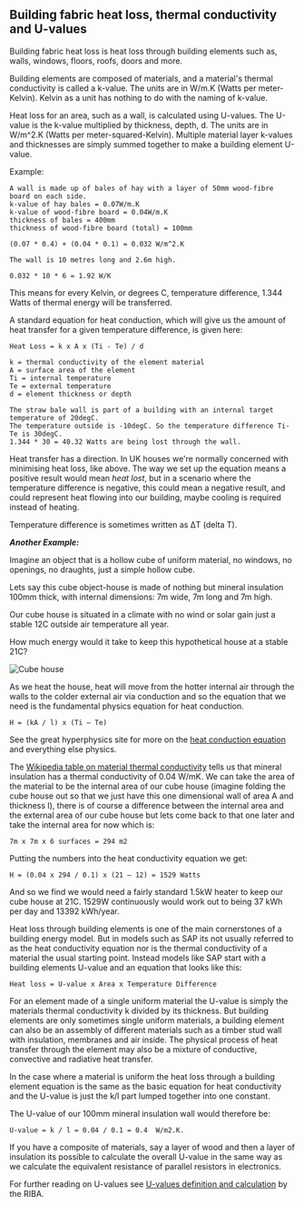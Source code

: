 ## Building fabric heat loss, thermal conductivity and U-values



Building fabric heat loss is heat loss through building elements such as, walls, windows, floors, roofs, doors and more.

Building elements are composed of materials, and a material's thermal conductivity is called a k-value. The units are in W/m.K (Watts per meter-Kelvin). Kelvin as a unit has nothing to do with the naming of k-value.

Heat loss for an area, such as a wall, is calculated using U-values. The U-value is the k-value multiplied by thickness, depth, d. The units are in W/m^2.K (Watts per meter-squared-Kelvin).
Multiple material layer k-values and thicknesses are simply summed together to make a building element U-value.

Example:

    A wall is made up of bales of hay with a layer of 50mm wood-fibre board on each side.
    k-value of hay bales = 0.07W/m.K
    k-value of wood-fibre board = 0.04W/m.K
    thickness of bales = 400mm
    thickness of wood-fibre board (total) = 100mm
    
    (0.07 * 0.4) + (0.04 * 0.1) = 0.032 W/m^2.K

    The wall is 10 metres long and 2.6m high.

    0.032 * 10 * 6 = 1.92 W/K

This means for every Kelvin, or degrees C, temperature difference, 1.344 Watts of thermal energy will be transferred.

A standard equation for heat conduction, which will give us the amount of heat transfer for a given temperature difference, is given here:

    Heat Loss = k x A x (Ti - Te) / d

    k = thermal conductivity of the element material
    A = surface area of the element
    Ti = internal temperature
    Te = external temperature
    d = element thickness or depth

    The straw bale wall is part of a building with an internal target temperature of 20degC.
    The temperature outside is -10degC. So the temperature difference Ti-Te is 30degC.
    1.344 * 30 = 40.32 Watts are being lost through the wall.


Heat transfer has a direction. In UK houses we're normally concerned with minimising heat loss, like above. The way we set up the equation means a positive result would mean *heat lost*, but in a scenario where the temperature difference is negative, this could mean a negative result, and could represent heat flowing into our building, maybe cooling is required instead of heating.

Temperature difference is sometimes written as ΔT (delta T).

***Another Example:***

Imagine an object that is a hollow cube of uniform material, no windows, no openings, no draughts, just a simple hollow cube.

Lets say this cube object-house is made of nothing but mineral insulation 100mm thick, with internal dimensions: 7m wide, 7m long and 7m high.

Our cube house is situated in a climate with no wind or solar gain just a stable 12C outside air temperature all year.

How much energy would it take to keep this hypothetical house at a stable 21C?

![Cube house](files/cube.jpg)

As we heat the house, heat will move from the hotter internal air through the walls to the colder external air via conduction and so the equation that we need is the fundamental physics equation for heat conduction.

    H = (kA / l) x (Ti – Te)
    
See the great hyperphysics site for more on the [heat conduction equation](http://hyperphysics.phy-astr.gsu.edu/hbase/hframe.html) and everything else physics.

The [Wikipedia table on material thermal conductivity](http://en.wikipedia.org/wiki/List_of_thermal_conductivities) tells us that mineral insulation has a thermal conductivity of 0.04 W/mK. We can take the area of the material to be the internal area of our cube house (imagine folding the cube house out so that we just have this one dimensional wall of area A and thickness l), there is of course a difference between the internal area and the external area of our cube house but lets come back to that one later and take the internal area for now which is:

    7m x 7m x 6 surfaces = 294 m2

Putting the numbers into the heat conductivity equation we get:

    H = (0.04 x 294 / 0.1) x (21 – 12) = 1529 Watts
    
And so we find we would need a fairly standard 1.5kW heater to keep our cube house at 21C.
1529W continuously would work out to being 37 kWh per day and 13392 kWh/year.

Heat loss through building elements is one of the main cornerstones of a building energy model. But in models such as SAP its not usually referred to as the heat conductivity equation nor is the thermal conductivity of a material the usual starting point. Instead models like SAP start with a building elements U-value and an equation that looks like this:

    Heat loss = U-value x Area x Temperature Difference

For an element made of a single uniform material the U-value is simply the materials thermal conductivity k divided by its thickness. But building elements are only sometimes single uniform materials, a building element can also be an assembly of different materials such as a timber stud wall with insulation, membranes and air inside. The physical process of heat transfer through the element may also be a mixture of conductive, convective and radiative heat transfer.

In the case where a material is uniform the heat loss through a building element equation is the same as the basic equation for heat conductivity and the U-value is just the k/l part lumped together into one constant.

The U-value of our 100mm mineral insulation wall would therefore be: 

    U-value = k / l = 0.04 / 0.1 = 0.4  W/m2.K.

If you have a composite of materials, say a layer of wood and then a layer of insulation its possible to calculate the overall U-value in the same way as we calculate the equivalent resistance of parallel resistors in electronics.

For further reading on U-values see [U-values definition and calculation](http://www.architecture.com/SustainabilityHub/Designstrategies/Earth/1-1-1-10-Uvalues(INCOMPLETE).aspx) by the RIBA.

